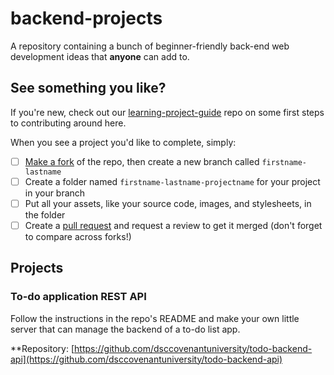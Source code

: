 # backend-projects

A repository containing a bunch of beginner-friendly back-end web development ideas that **anyone** can add to.

## See something you like?

If you're new, check out our [learning-project-guide](https://github.com/dsccovenantuniversity/learning-project-guide) repo on some first steps to contributing around here.

When you see a project you'd like to complete, simply:

- [ ] [Make a fork](https://github.com/dsccovenantuniversity/backendprojects/fork) of the repo, then create a new branch called `firstname-lastname`
- [ ] Create a folder named `firstname-lastname-projectname` for your project in your branch
- [ ] Put all your assets, like your source code, images, and stylesheets, in the folder
- [ ] Create a [pull request](https://github.com/dsccovenantuniversity/backendprojects/compare) and request a review to get it merged (don't forget to compare across forks!)

## Projects

### To-do application REST API

Follow the instructions in the repo's README and make your own little server that can manage the backend of a to-do list app.

**Repository: [https://github.com/dsccovenantuniversity/todo-backend-api](https://github.com/dsccovenantuniversity/todo-backend-api)
